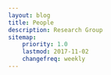 ```yaml
---
layout: blog
title: People
description: Research Group
sitemap:
    priority: 1.0
    lastmod: 2017-11-02
    changefreq: weekly
---
```

